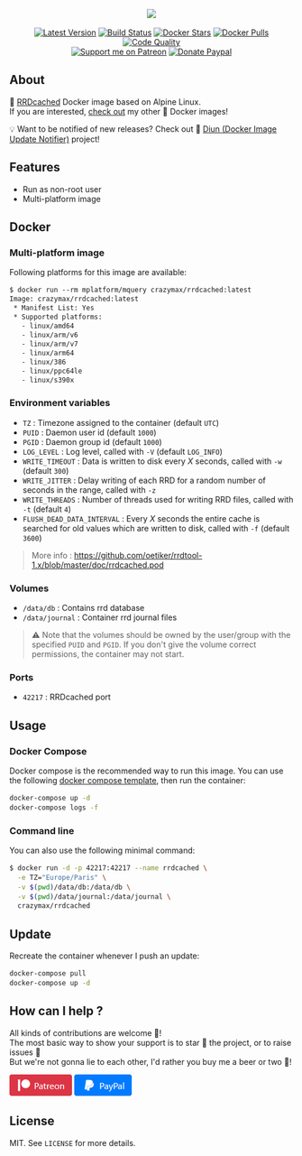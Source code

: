 <p align="center"><a href="https://github.com/crazy-max/docker-rrdcached" target="_blank"><img height="128" src="https://raw.githubusercontent.com/crazy-max/docker-rrdcached/master/.res/docker-rrdcached.jpg"></a></p>

<p align="center">
  <a href="https://hub.docker.com/r/crazymax/rrdcached/tags?page=1&ordering=last_updated"><img src="https://img.shields.io/github/v/tag/crazy-max/docker-rrdcached?label=version&style=flat-square" alt="Latest Version"></a>
  <a href="https://github.com/crazy-max/docker-rrdcached/actions?workflow=build"><img src="https://github.com/crazy-max/docker-rrdcached/workflows/build/badge.svg" alt="Build Status"></a>
  <a href="https://hub.docker.com/r/crazymax/rrdcached/"><img src="https://img.shields.io/docker/stars/crazymax/rrdcached.svg?style=flat-square" alt="Docker Stars"></a>
  <a href="https://hub.docker.com/r/crazymax/rrdcached/"><img src="https://img.shields.io/docker/pulls/crazymax/rrdcached.svg?style=flat-square" alt="Docker Pulls"></a>
  <a href="https://www.codacy.com/app/crazy-max/docker-rrdcached"><img src="https://img.shields.io/codacy/grade/826c85b3ae99486e80784380422bcd0e.svg?style=flat-square" alt="Code Quality"></a>
  <br /><a href="https://www.patreon.com/crazymax"><img src="https://img.shields.io/badge/donate-patreon-f96854.svg?logo=patreon&style=flat-square" alt="Support me on Patreon"></a>
  <a href="https://www.paypal.me/crazyws"><img src="https://img.shields.io/badge/donate-paypal-00457c.svg?logo=paypal&style=flat-square" alt="Donate Paypal"></a>
</p>

## About

🐳 [RRDcached](https://oss.oetiker.ch/rrdtool/doc/rrdcached.en.html) Docker image based on Alpine Linux.<br />
If you are interested, [check out](https://hub.docker.com/r/crazymax/) my other 🐳 Docker images!

💡 Want to be notified of new releases? Check out 🔔 [Diun (Docker Image Update Notifier)](https://github.com/crazy-max/diun) project!

## Features

* Run as non-root user
* Multi-platform image

## Docker

### Multi-platform image

Following platforms for this image are available:

```
$ docker run --rm mplatform/mquery crazymax/rrdcached:latest
Image: crazymax/rrdcached:latest
 * Manifest List: Yes
 * Supported platforms:
   - linux/amd64
   - linux/arm/v6
   - linux/arm/v7
   - linux/arm64
   - linux/386
   - linux/ppc64le
   - linux/s390x
```

### Environment variables

* `TZ` : Timezone assigned to the container (default `UTC`)
* `PUID` : Daemon user id (default `1000`)
* `PGID` : Daemon group id (default `1000`)
* `LOG_LEVEL` : Log level, called with `-V` (default `LOG_INFO`)
* `WRITE_TIMEOUT` : Data is written to disk every *X* seconds, called with `-w` (default `300`)
* `WRITE_JITTER` : Delay writing of each RRD for a random number of seconds in the range, called with `-z`
* `WRITE_THREADS` : Number of threads used for writing RRD files, called with `-t` (default `4`)
* `FLUSH_DEAD_DATA_INTERVAL` : Every *X* seconds the entire cache is searched for old values which are written to disk, called with `-f` (default `3600`)

> More info : https://github.com/oetiker/rrdtool-1.x/blob/master/doc/rrdcached.pod

### Volumes

* `/data/db` : Contains rrd database
* `/data/journal` :  Container rrd journal files

> :warning: Note that the volumes should be owned by the user/group with the specified `PUID` and `PGID`. If you don't give the volume correct permissions, the container may not start.

### Ports

* `42217` : RRDcached port

## Usage

### Docker Compose

Docker compose is the recommended way to run this image. You can use the following [docker compose template](examples/compose/docker-compose.yml), then run the container:

```bash
docker-compose up -d
docker-compose logs -f
```

### Command line

You can also use the following minimal command:

```bash
$ docker run -d -p 42217:42217 --name rrdcached \
  -e TZ="Europe/Paris" \
  -v $(pwd)/data/db:/data/db \
  -v $(pwd)/data/journal:/data/journal \
  crazymax/rrdcached
```

## Update

Recreate the container whenever I push an update:

```bash
docker-compose pull
docker-compose up -d
```

## How can I help ?

All kinds of contributions are welcome :raised_hands:!<br />
The most basic way to show your support is to star :star2: the project, or to raise issues :speech_balloon:<br />
But we're not gonna lie to each other, I'd rather you buy me a beer or two :beers:!

[![Support me on Patreon](.res/patreon.png)](https://www.patreon.com/crazymax) 
[![Paypal Donate](.res/paypal.png)](https://www.paypal.me/crazyws)

## License

MIT. See `LICENSE` for more details.
